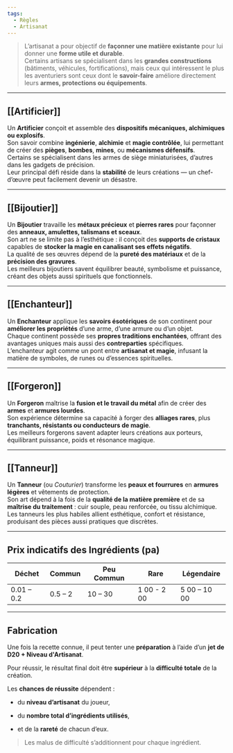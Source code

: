 ```yaml
---
tags:
  - Règles
  - Artisanat
---
```

>L’artisanat a pour objectif de **façonner une matière existante** pour lui donner une **forme utile et durable**.  
>Certains artisans se spécialisent dans les **grandes constructions** (bâtiments, véhicules, fortifications), mais ceux qui intéressent le plus les aventuriers sont ceux dont le **savoir-faire** améliore directement leurs **armes, protections ou équipements**.

---

## [[Artificier]]

Un **Artificier** conçoit et assemble des **dispositifs mécaniques, alchimiques ou explosifs**.  
Son savoir combine **ingénierie**, **alchimie** et **magie contrôlée**, lui permettant de créer des **pièges**, **bombes**, **mines**, ou **mécanismes défensifs**.  
Certains se spécialisent dans les armes de siège miniaturisées, d’autres dans les gadgets de précision.  
Leur principal défi réside dans la **stabilité** de leurs créations — un chef-d’œuvre peut facilement devenir un désastre.

---

## [[Bijoutier]]

Un **Bijoutier** travaille les **métaux précieux** et **pierres rares** pour façonner des **anneaux, amulettes, talismans et sceaux**.  
Son art ne se limite pas à l’esthétique : il conçoit des **supports de cristaux** capables de **stocker la magie en canalisant ses effets négatifs**.  
La qualité de ses œuvres dépend de la **pureté des matériaux** et de la **précision des gravures**.  
Les meilleurs bijoutiers savent équilibrer beauté, symbolisme et puissance, créant des objets aussi spirituels que fonctionnels.

---

## [[Enchanteur]]

Un **Enchanteur** applique les **savoirs ésotériques** de son continent pour **améliorer les propriétés** d’une arme, d’une armure ou d’un objet.  
Chaque continent possède ses **propres traditions enchantées**, offrant des avantages uniques mais aussi des **contreparties** spécifiques.  
L’enchanteur agit comme un pont entre **artisanat et magie**, infusant la matière de symboles, de runes ou d’essences spirituelles.

---

## [[Forgeron]]

Un **Forgeron** maîtrise la **fusion et le travail du métal** afin de créer des **armes** et **armures lourdes**.  
Son expérience détermine sa capacité à forger des **alliages rares**, plus **tranchants, résistants ou conducteurs de magie**.  
Les meilleurs forgerons savent adapter leurs créations aux porteurs, équilibrant puissance, poids et résonance magique.

---

## [[Tanneur]]

Un **Tanneur** (ou _Couturier_) transforme les **peaux et fourrures** en **armures légères** et vêtements de protection.  
Son art dépend à la fois de la **qualité de la matière première** et de sa **maîtrise du traitement** : cuir souple, peau renforcée, ou tissu alchimique.  
Les tanneurs les plus habiles allient esthétique, confort et résistance, produisant des pièces aussi pratiques que discrètes.

---

## Prix indicatifs des Ingrédients (pa)

| Déchet     | Commun  | Peu Commun | Rare        | Légendaire   |
| ---------- | ------- | ---------- | ----------- | ------------ |
| 0.01 – 0.2 | 0.5 – 2 | 10 – 30    | 1 00 - 2 00 | 5 00 – 10 00 |

---

## Fabrication

Une fois la recette connue, il peut tenter une **préparation** à l’aide d’un **jet de D20 + Niveau d'Artisanat**.

Pour réussir, le résultat final doit être **supérieur** à la **difficulté totale** de la création.

Les **chances de réussite** dépendent :

- du **niveau d’artisanat** du joueur,
    
- du **nombre total d’ingrédients utilisés**,
    
- et de la **rareté** de chacun d’eux.

> Les malus de difficulté s’additionnent pour chaque ingrédient.
